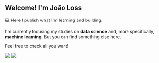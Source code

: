 ## Welcome! I'm João Loss 
💻 Here I publish what I'm learning and building.

I'm currently focusing my studies on **data science** and, more specifically, **machine learning**. But you can find something else here.

Feel free to check all you want!

[<img src="https://img.shields.io/badge/Medium-12100E?style=for-the-badge&logo=medium&logoColor=white" />](https://medium.com/@joaopedro.loss)
[<img src="https://img.shields.io/badge/LinkedIn-12100E?style=for-the-badge&logo=linkedin&logoColor=white&color=0A66C2" />](https://www.linkedin.com/in/joaoloss/)


  

<!--
**joaoloss/joaoloss** is a ✨ _special_ ✨ repository because its `README.md` (this file) appears on your GitHub profile.

Here are some ideas to get you started:

- 🔭 I’m currently working on ...
- 🌱 I’m currently learning ...
- 👯 I’m looking to collaborate on ...
- 🤔 I’m looking for help with ...
- 💬 Ask me about ...
- 📫 How to reach me: ...
- 😄 Pronouns: ...
- ⚡ Fun fact: ...
-->
